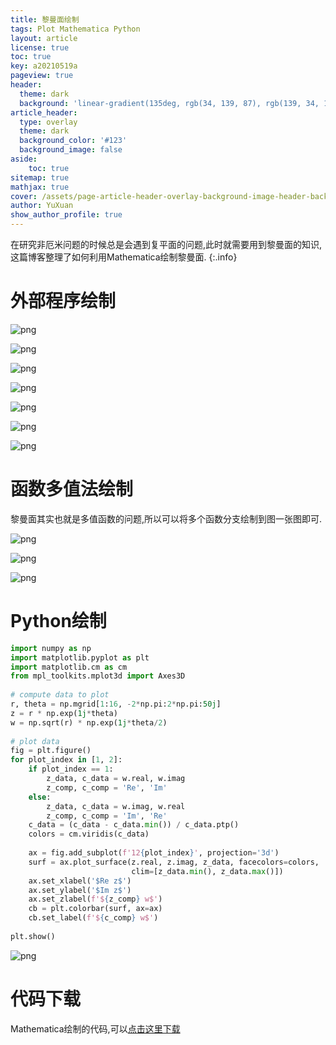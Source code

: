 ```yaml
---
title: 黎曼面绘制
tags: Plot Mathematica Python
layout: article
license: true
toc: true
key: a20210519a
pageview: true
header:
  theme: dark
  background: 'linear-gradient(135deg, rgb(34, 139, 87), rgb(139, 34, 139))'
article_header:
  type: overlay
  theme: dark
  background_color: '#123'
  background_image: false
aside:
    toc: true
sitemap: true
mathjax: true
cover: /assets/page-article-header-overlay-background-image-header-background.jpg
author: YuXuan
show_author_profile: true
---
```

在研究非厄米问题的时候总是会遇到复平面的问题,此时就需要用到黎曼面的知识,这篇博客整理了如何利用Mathematica绘制黎曼面.
{:.info}
<!--more-->
# 外部程序绘制
![png](/assets/images/Mma/Remain-code1.png)

![png](/assets/images/Mma/Remain-pic1.png)

![png](/assets/images/Mma/Remain-code2.png)

![png](/assets/images/Mma/Remain-pic2-1.png)

![png](/assets/images/Mma/Remain-pic2-2.png)

![png](/assets/images/Mma/Remain-pic2-3.png)

![png](/assets/images/Mma/Remain-code3.png)

# 函数多值法绘制

黎曼面其实也就是多值函数的问题,所以可以将多个函数分支绘制到图一张图即可.

![png](/assets/images/Mma/Remain-pic4.png)

![png](/assets/images/Mma/Remain-pic5.png)

![png](/assets/images/Mma/Remain-pic6.png)

# Python绘制
```python
import numpy as np  
import matplotlib.pyplot as plt  
import matplotlib.cm as cm 
from mpl_toolkits.mplot3d import Axes3D 
 
# compute data to plot 
r, theta = np.mgrid[1:16, -2*np.pi:2*np.pi:50j] 
z = r * np.exp(1j*theta)  
w = np.sqrt(r) * np.exp(1j*theta/2)  
 
# plot data  
fig = plt.figure()  
for plot_index in [1, 2]: 
    if plot_index == 1: 
        z_data, c_data = w.real, w.imag 
        z_comp, c_comp = 'Re', 'Im' 
    else: 
        z_data, c_data = w.imag, w.real 
        z_comp, c_comp = 'Im', 'Re' 
    c_data = (c_data - c_data.min()) / c_data.ptp() 
    colors = cm.viridis(c_data) 
 
    ax = fig.add_subplot(f'12{plot_index}', projection='3d') 
    surf = ax.plot_surface(z.real, z.imag, z_data, facecolors=colors,
                           clim=[z_data.min(), z_data.max()])
    ax.set_xlabel('$Re z$')  
    ax.set_ylabel('$Im z$')   
    ax.set_zlabel(f'${z_comp} w$')  
    cb = plt.colorbar(surf, ax=ax)  
    cb.set_label(f'${c_comp} w$')  
 
plt.show()
```

![png](/assets/images/Mma/Remain-pic7.png)

# 代码下载
Mathematica绘制的代码,可以[点击这里下载](/assets/data/Remain.zip)